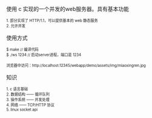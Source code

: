使用 c 实现的一个并发的web服务器。具有基本功能

<sup><sub>1. 部分实现了 HTTP/1.1，可以提供基本的 web 静态服务</sub></sup><br />
<sup><sub>2. 允许并发</sub></sup><br />

使用方式

<sup><sub>$ make   // 编译代码</sub></sup><br />
<sup><sub>$ ./ws 1234   // 启动server进程，端口是 1234</sub></sup><br />

<sup><sub>浏览器中访问：http://localhost:12345/webapp/demo/assets/img/miaoxingren.jpg</sub></sup><br />

知识

<sup><sub>1. c 语言基础</sub></sup><br />
<sup><sub>2. 数据结构 —— 循环队列</sub></sup><br />
<sup><sub>3. 操作系统 —— 并发处理</sub></sup><br />
<sup><sub>4. 网络 —— TCP/HTTP 协议</sub></sup><br />
<sup><sub>5. linux socket api</sub></sup><br />
